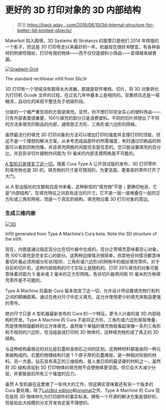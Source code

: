 # 更好的 3D 打印对象的 3D 内部结构

> 原文:[https://hack aday . com/2016/06/10/3d-internal-structure-for-better-3d-printed-objects/](https://hackaday.com/2016/06/10/3d-internal-structure-for-better-3d-printed-objects/)

Makerbot 陷入困境，3D Systems 和 Stratasys 的股票只是他们 2014 年辉煌的一个影子，但这是 3D 打印有史以来最好的一年。机器现在很好*和*便宜，有各种各样的热塑性细丝，打印有用的物体——而不仅仅是塑料小饰品——变得越来越普遍。

[![Gradient-Grid](../Images/2d25bb4fe2284871baf3a7f704aca11a.png)](https://hackaday.com/wp-content/uploads/2016/06/gradient-grid2.gif)

The standard rectilinear infill from Slic3r

3D 打印有一个领域没有取得太大进展，那就是软件堆栈。切片，将 3D 对象转化为打印机 Gcode 文件的过程，在过去几年中基本上是相同的。双重挤压还是一塌糊涂，自动化的床层平整还处于初级阶段。

分层的一个被严重忽视的方面是填充。显然，你不想打印完全实心的塑料饰品——只有外部表面很重要，100%填充的部分只是浪费塑料。不同的切片师想出了不同的方法来填充印刷品的内部，通常是正方形、三角形或六边形的网格。

虽然最流行的填充 3D 打印对象的方法可以增加打印的强度并支撑打印的顶层，但这不是一个理想的解决方案。从未考虑成品部件的所需强度，有时通过印刷品的侧面可以看到印刷伪像，并且填充网格的间距完全是任意的。您只能设置填充的百分比，并且告诉切片器制作间距为 10 毫米的内部支撑网格是不可能的。

[A 型机只是改变了这一切](https://www.typeamachines.com/blog/cura-type-a-1.5-public-beta-is-here)。随着 Cura Type A 公开测试版的发布，3D 打印零件的填充物也是 3D 的。填充物的尺寸是可预测的，为更坚固、更美观的零件打开了大门。

从 A 型出版社的文献和白皮书来看，这种新型的“填充物”不是；更确切地说，它是“内部结构”，在填充特征之间具有适当的尺寸。它不是一层一层堆叠在一起的正方形或三角形网格，而是一个真实的结构，填充物沿着 3D 打印对象的周边。

### 生成三维内嵌

[![3D](../Images/b134aa01cd622a691554f942704c7631.png)](https://hackaday.com/wp-content/uploads/2016/06/3d1.gif)

Infill generated from Type A Machine’s Cura beta. Note the 3D structure of the infill.

现在，内嵌是通过指定百分比在切片器中生成的。百分之零填充意味着空心对象，而 100%填充是完全实心的部分。这两种边缘情况很简单，但其他任何情况都意味着切片器必须用细分形状(矩形、三角形或六边形)的网格中的细丝填充零件。对于目前的切片机，这种内部结构的尺寸实际上是随机的。打印 20%填充的对象可能意味着间距为 5 毫米或 2 毫米的正方形网格。告诉切片器用间隔 10 毫米的方格填充零件是不可能的。

Type A Machine 的最新 Cura 版本改变了这一切，允许设计师设置填充物行和列之间的精确距离。通过在绝对尺寸中定义填充，这允许使用更少的填充来制造更强的零件。

绝对尺寸只是 A 型机器最新发布的 Cura 的一个特征。更令人兴奋的是 3D 内部结构的开发。Type A Machine 的 Cura 不是将正方形、三角形或六边形层层堆叠，而是使用侧面翻转的立方体填充。虽然每个单独的填充物层看起来像一系列三角形和不规则的六边形，但当组装成打印的 3D 物体时，这种填充物形成了真正的 3D 结构。

与这种结构最接近的对比是石墨和金刚石之间的区别。这两种材料都是由同一种元素碳构成的。石墨的物理结构只是 1 个原子厚的石墨烯层，是一种相对较弱的材料。另一方面，钻石具有真正的三维结构，是人类已知的最坚硬的材料之一。虽然将 3D 结构添加到 3D 打印物体的填充物不会使物体更坚固，但它会大大减少分层，并更能抵抗所有三个维度的应力。

虽然 A 型机器在这里做了一些伟大的工作，但这确实意味着还有另一个版本的 Cura 要处理。除了[LulzBot edition](https://www.lulzbot.com/cura)和[original](https://github.com/Ultimaker/Cura)之外，Type A Machine 的 Cura 现在是将 3D 物体转化为打印部件的事实标准。拥有一个开源的解决方案是很好的，但是如此大规模的分叉开发肯定是不理想的。